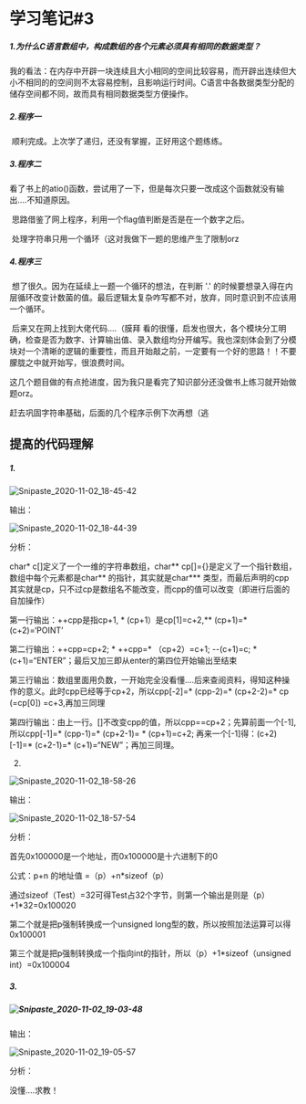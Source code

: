 # 学习笔记#3

##### 1.为什么C语言数组中，构成数组的各个元素必须具有相同的数据类型？

我的看法：在内存中开辟一块连续且大小相同的空间比较容易，而开辟出连续但大小不相同的的空间则不太容易控制，且影响运行时间。C语言中各数据类型分配的储存空间都不同，故而具有相同数据类型方便操作。

##### 2.程序一

​	顺利完成。上次学了递归，还没有掌握，正好用这个题练练。

##### 3.程序二

​	看了书上的atio()函数，尝试用了一下，但是每次只要一改成这个函数就没有输出....不知道原因。

​	思路借鉴了网上程序，利用一个flag值判断是否是在一个数字之后。

​	处理字符串只用一个循环（这对我做下一题的思维产生了限制orz

##### 4.程序三

​	想了很久。因为在延续上一题一个循环的想法，在判断 '.' 的时候要想录入得在内层循环改变计数菌的值。最后逻辑太复杂咋写都不对，放弃，同时意识到不应该用一个循环。

​	后来又在网上找到大佬代码....（膜拜 看的很懂，启发也很大，各个模块分工明确，检查是否为数字、计算输出值、录入数组均分开编写。我也深刻体会到了分模块对一个清晰的逻辑的重要性，而且开始敲之前，一定要有一个好的思路！！不要朦胧之中就开始写，很浪费时间。

这几个题目做的有点抢进度，因为我只是看完了知识部分还没做书上练习就开始做题orz。

赶去巩固字符串基础，后面的几个程序示例下次再想（逃

##  提高的代码理解

##### 1.

![Snipaste_2020-11-02_18-45-42](C:\Users\23908\Desktop\Snipaste_2020-11-02_18-45-42.png)

输出：

![Snipaste_2020-11-02_18-44-39](C:\Users\23908\Desktop\Snipaste_2020-11-02_18-44-39.png)

分析：

char* c[]定义了一个一维的字符串数组，char** cp[]={}是定义了一个指针数组，数组中每个元素都是char** 的指针，其实就是char*** 类型，而最后声明的cpp其实就是cp，只不过cp是数组名不能改变，而cpp的值可以改变（即进行后面的自加操作）

第一行输出：++cpp是指cp+1, * (cp+1）是cp[1]=c+2,** (cp+1)=*(c+2)=‘POINT’

第二行输出：++cpp=cp+2; * ++cpp=* （cp+2）=c+1; --(c+1)=c; *(c+1)=“ENTER”；最后又加三即从enter的第四位开始输出至结束

第三行输出：数组里面用负数，一开始完全没看懂....后来查阅资料，得知这种操作的意义。此时cpp已经等于cp+2，所以cpp[-2]=* (cpp-2)=* (cp+2-2)=* cp (=cp[0]) =c+3,再加三同理

第四行输出：由上一行。[]不改变cpp的值，所以cpp==cp+2；先算前面一个[-1],所以cpp[-1]=* (cpp-1)=* (cp+2-1)= * (cp+1)=c+2; 再来一个[-1]得：(c+2)[-1]=* (c+2-1)=* (c+1)=“NEW”；再加三同理。



2.

![Snipaste_2020-11-02_18-58-26](C:\Users\23908\Desktop\Snipaste_2020-11-02_18-58-26.png)

输出：

![Snipaste_2020-11-02_18-57-54](C:\Users\23908\Desktop\Snipaste_2020-11-02_18-57-54.png)

分析：

首先0x100000是一个地址，而0x100000是十六进制下的0

公式：p+n 的地址值 =（p）+n*sizeof（p）

通过sizeof（Test）=32可得Test占32个字节，则第一个输出是则是（p）+1*32=0x100020

第二个就是把p强制转换成一个unsigned long型的数，所以按照加法运算可以得0x100001

第三个就是把p强制转换成一个指向int的指针，所以（p）+1*sizeof（unsigned int）=0x100004



##### 3.

##### ![Snipaste_2020-11-02_19-03-48](C:\Users\23908\Desktop\Snipaste_2020-11-02_19-03-48.png)

输出：

![Snipaste_2020-11-02_19-05-57](C:\Users\23908\Desktop\Snipaste_2020-11-02_19-05-57.png)

分析：

没懂....求教！

